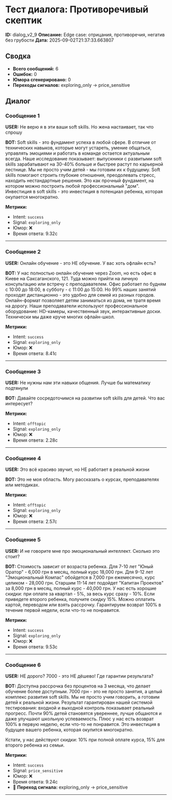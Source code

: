 # Тест диалога: Противоречивый скептик

**ID:** dialog_v2_9
**Описание:** Edge case: отрицания, противоречия, негатив без грубости
**Дата:** 2025-09-02T21:37:33.663807

## Сводка

- **Всего сообщений:** 6
- **Ошибок:** 0
- **Юмора сгенерировано:** 0
- **Переходы сигналов:** exploring_only → price_sensitive

## Диалог

### Сообщение 1

**USER:** Не верю я в эти ваши soft skills. Но жена настаивает, так что спрошу

**BOT:** Soft skills - это фундамент успеха в любой сфере. В отличие от технических навыков, которые могут устареть, умение общаться, управлять эмоциями и работать в команде остается актуальным всегда. Наше исследование показывает: выпускники с развитыми soft skills зарабатывают на 30-40% больше и быстрее растут по карьерной лестнице. Мы не просто учим детей - мы готовим их к будущему. Soft skills помогают строить глубокие отношения, преодолевать стресс, находить нестандартные решения. Это как прочный фундамент, на котором можно построить любой профессиональный "дом". Инвестиция в soft skills - это инвестиция в потенциал ребенка, которая окупается многократно.

**Метрики:**
- Intent: `success`
- Signal: `exploring_only`
- Юмор: ❌
- Время ответа: 9.32с

---

### Сообщение 2

**USER:** Онлайн обучение - это НЕ обучение. У вас хоть офлайн есть?

**BOT:** У нас полностью онлайн обучение через Zoom, но есть офис в Киеве на Саксаганского, 121. Туда можно прийти на личную консультацию или встречу с преподавателем. Офис работает по будням с 10:00 до 18:00, в субботу - с 11:00 до 15:00. Но 99% наших занятий проходят дистанционно - это удобно для семей из разных городов. Онлайн-формат позволяет детям заниматься из дома, не тратя время на дорогу. Наши преподаватели используют профессиональное оборудование: HD-камеры, качественный звук, интерактивные доски. Технически мы даже круче многих офлайн-школ.

**Метрики:**
- Intent: `success`
- Signal: `exploring_only`
- Юмор: ❌
- Время ответа: 8.41с

---

### Сообщение 3

**USER:** Не нужны нам эти навыки общения. Лучше бы математику подтянули

**BOT:** Давайте сосредоточимся на развитии soft skills для детей. Что вас интересует?

**Метрики:**
- Intent: `offtopic`
- Signal: `exploring_only`
- Юмор: ❌
- Время ответа: 2.28с

---

### Сообщение 4

**USER:** Это всё красиво звучит, но НЕ работает в реальной жизни

**BOT:** Это не моя область. Могу рассказать о курсах, преподавателях или методиках.

**Метрики:**
- Intent: `offtopic`
- Signal: `exploring_only`
- Юмор: ❌
- Время ответа: 2.57с

---

### Сообщение 5

**USER:** И не говорите мне про эмоциональный интеллект. Сколько это стоит?

**BOT:** Стоимость зависит от возраста ребенка. Для 7-10 лет "Юный Оратор" - 6,000 грн в месяц, полный курс 18,000 грн. Для 9-12 лет "Эмоциональный Компас" обойдется в 7,000 грн ежемесячно, курс целиком - 28,000 грн. Старшим 11-14 лет подойдет "Капитан Проектов" за 8,000 грн в месяц, полный курс - 40,000 грн. У нас есть хорошие скидки: при оплате за квартал - 5%, за весь курс сразу - 10%. Если приведете второго ребенка, получите скидку 15%. Можно оплатить картой, переводом или взять рассрочку. Гарантируем возврат 100% в течение первой недели, если что-то не понравится.

**Метрики:**
- Intent: `success`
- Signal: `exploring_only`
- Юмор: ❌
- Время ответа: 9.53с

---

### Сообщение 6

**USER:** НЕ дорого? 7000 - это НЕ дёшево! Где гарантии результата?

**BOT:** Доступна рассрочка без процентов на 3 месяца, что делает обучение более доступным. 7000 грн - это не просто занятия, а целый комплекс развития soft skills. Мы не просто учим говорить, а готовим детей к реальной жизни. Результат гарантирован нашей системой тестирования: входной и выходной контроль показывает реальный прогресс. Почти 90% детей становятся увереннее, лучше общаются и даже улучшают школьную успеваемость. Плюс у нас есть возврат 100% в первую неделю, если что-то не понравится. Это инвестиция в будущее вашего ребенка, которая окупится многократно.

Кстати, у нас действуют скидки: 10% при полной оплате курса, 15% для второго ребенка из семьи.

**Метрики:**
- Intent: `success`
- Signal: `price_sensitive`
- Юмор: ❌
- Время ответа: 9.24с
- 🔄 **Переход сигнала:** exploring_only → price_sensitive

---

